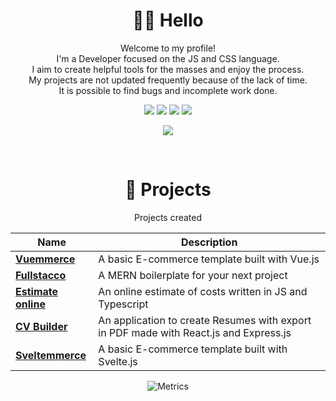 <div align="center">

# 👋🏻 Hello

Welcome to my profile!<br>
I'm a Developer focused on the JS and CSS language.<br>I aim to create helpful tools for the masses and enjoy the process.<br>
My projects are not updated frequently because of the lack of time.<br>It is possible to find bugs and incomplete work done.

[![](https://img.shields.io/badge/HTML5-E34F26?style=for-the-badge&logo=html5&logoColor=white)]()
[![](https://img.shields.io/badge/CSS3-1572B6?style=for-the-badge&logo=css3&logoColor=white)]()
[![](https://img.shields.io/badge/JavaScript-F7DF1E?style=for-the-badge&logo=javascript&logoColor=black)]()
[![](https://img.shields.io/badge/React-20232A?style=for-the-badge&logo=react&logoColor=61DAFB)]()

[![](https://img.shields.io/badge/Visual_Studio_Code-0078D4?style=for-the-badge&logo=visual%20studio%20code&logoColor=white)]()

<br>

# 🚀 Projects

Projects created

| Name                                                                            | Description                                                                           |
| ------------------------------------------------------------------------------- | ------------------------------------------------------------------------------------- |
| <a href="https://github.com/ivanlori/Vuemmerce"><b>Vuemmerce</b></a>            | A basic E-commerce template built with Vue.js                                         |
| <a href="https://github.com/ivanlori/Fullstacco"><b>Fullstacco</b></a>          | A MERN boilerplate for your next project                                              |
| <a href="https://github.com/ivanlori/EstimateOnline"><b>Estimate online</b></a> | An online estimate of costs written in JS and Typescript                              |
| <a href="https://github.com/ivanlori/CV-builder"><b>CV Builder</b></a>          | An application to create Resumes with export in PDF made with React.js and Express.js |
| <a href="https://github.com/ivanlori/Sveltemmerce"><b>Sveltemmerce</b></a>      | A basic E-commerce template built with Svelte.js                                      |

![Metrics](https://metrics.lecoq.io/ivanlori?template=classic&stars=1&stars.limit=4&config.timezone=Europe%2FRome)
</div>
